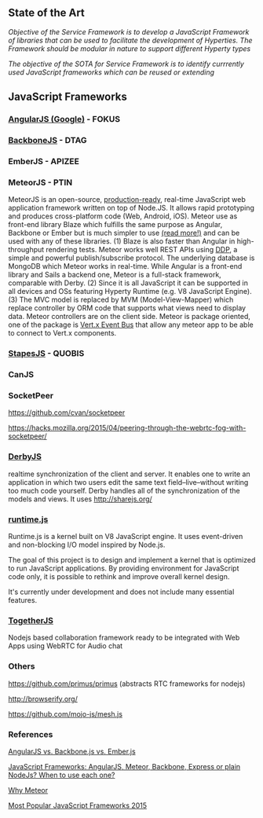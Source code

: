 ## State of the Art

*Objective of the Service Framework is to develop a JavaScript Framework of libraries that can be used to facilitate the development 
of Hyperties. The Framework should be modular in nature to support different Hyperty types* 

*The objective of the SOTA for Service Framework is to identify currrently used JavaScript frameworks which can be reused or extending*

## JavaScript Frameworks

### [AngularJS (Google)](angular-js.md) - FOKUS

### [BackboneJS](backbone-js.md)  - DTAG

### EmberJS - APIZEE

### MeteorJS - PTIN

MeteorJS is an open-source, [production-ready](http://www.wired.com/2014/10/meteor/), real-time JavaScript web application framework written on top of Node.JS. It allows rapid prototyping and produces cross-platform code (Web, Android, iOS). Meteor use as front-end library Blaze which fulfills the same purpose as Angular, Backbone or Ember but is much simpler to use [(read more!)](https://www.meteor.com/blaze) and can be used with any of these libraries. (1) Blaze is also faster than Angular in high-throughput rendering tests. Meteor works well REST APIs using [DDP](https://en.wikipedia.org/wiki/Distributed_Data_Protocol), a simple and powerful publish/subscribe protocol. The underlying database is MongoDB which Meteor works in real-time. While Angular is a front-end library and Sails a backend one, Meteor is a full-stack framework, comparable with Derby. (2) Since it is all JavaScript it can be supported in all devices and OSs featuring Hyperty Runtime (e.g. V8 JavaScript Engine). (3) The MVC model is replaced by MVM (Model-View-Mapper) which replace controller by ORM code that supports what views need to display data. Meteor controllers are on the client side. Meteor is package oriented, one of the package is [Vert.x Event Bus](https://github.com/jmusacchio/vertxbus/) that allow any meteor app to be able to connect to Vert.x components.

### [StapesJS](stapesjs.md) - QUOBIS 

### CanJS

### SocketPeer

https://github.com/cvan/socketpeer

https://hacks.mozilla.org/2015/04/peering-through-the-webrtc-fog-with-socketpeer/

### [DerbyJS](http://derbyjs.com/)

realtime synchronization of the client and server. It enables one to write an application in which two users edit the same text field–live–without writing too much code yourself. Derby handles all of the synchronization of the models and views. It uses http://sharejs.org/

### [runtime.js](https://github.com/runtimejs/runtime)

Runtime.js is a kernel built on V8 JavaScript engine. It uses event-driven and non-blocking I/O model inspired by Node.js.

The goal of this project is to design and implement a kernel that is optimized to run JavaScript applications. By providing environment for JavaScript code only, it is possible to rethink and improve overall kernel design.

It's currently under development and does not include many essential features.

### [TogetherJS](https://togetherjs.com/)

Nodejs based collaboration framework ready to be integrated with Web Apps using WebRTC for Audio chat


### Others

https://github.com/primus/primus (abstracts RTC frameworks for nodejs)
 
http://browserify.org/

https://github.com/mojo-js/mesh.js


### References

[AngularJS vs. Backbone.js vs. Ember.js](https://www.airpair.com/js/javascript-framework-comparison)

[JavaScript Frameworks: AngularJS, Meteor, Backbone, Express or plain NodeJs? When to use each one?](http://www.quora.com/JavaScript-Frameworks/AngularJS-Meteor-Backbone-Express-or-plain-NodeJs-When-to-use-each-one)

[Why Meteor](http://www.meteorpedia.com/read/Why_Meteor)

[Most Popular JavaScript Frameworks 2015](http://www.improgrammer.net/most-popular-javascript-frameworks-2015/)
